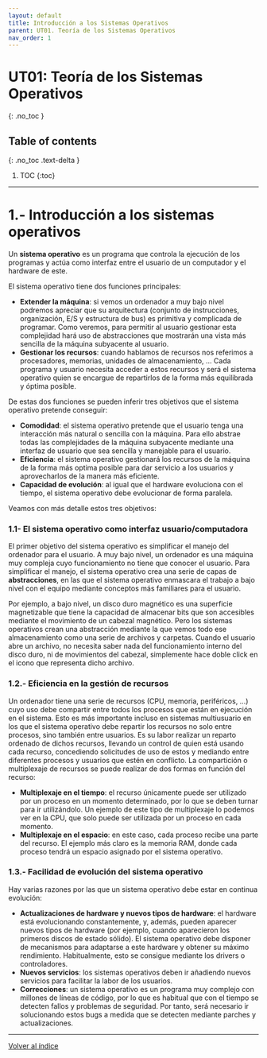 ```yaml
---
layout: default
title: Introducción a los Sistemas Operativos
parent: UT01. Teoría de los Sistemas Operativos
nav_order: 1
---
```


# UT01: Teoría de los Sistemas Operativos
{: .no_toc }

## Table of contents
{: .no_toc .text-delta }

1. TOC
{:toc}

---

# 1.- Introducción a los sistemas operativos

Un **sistema operativo** es un programa que controla la ejecución de los programas y actúa como interfaz entre el usuario de un computador y el hardware de este. 

El sistema operativo tiene dos funciones principales:

- **Extender la máquina**: si vemos un ordenador a muy bajo nivel podremos apreciar que su arquitectura (conjunto de instrucciones, organización, E/S y estructura de bus) es primitiva y complicada de programar. Como veremos, para permitir al usuario gestionar esta complejidad hará uso de abstracciones que mostrarán una vista más sencilla de la máquina subyacente al usuario.
- **Gestionar los recursos**: cuando hablamos de recursos nos referimos a procesadores, memorias, unidades de almacenamiento, … Cada programa y usuario necesita acceder a estos recursos y será el sistema operativo quien se encargue de repartirlos de la forma más equilibrada y óptima posible.

De estas dos funciones se pueden inferir tres objetivos que el sistema operativo pretende conseguir:

- **Comodidad**: el sistema operativo pretende que el usuario tenga una interacción más natural o sencilla con la máquina. Para ello abstrae todas las complejidades de la máquina subyacente mediante una interfaz de usuario que sea sencilla y manejable para el usuario.
- **Eficiencia**: el sistema operativo gestionará los recursos de la máquina de la forma más optima posible para dar servicio a los usuarios y aprovecharlos de la manera más eficiente.
- **Capacidad de evolución**: al igual que el hardware evoluciona con el tiempo, el sistema operativo debe evolucionar de forma paralela.

Veamos con más detalle estos tres objetivos:


### 1.1- El sistema operativo como interfaz usuario/computadora

El primer objetivo del sistema operativo es simplificar el manejo del ordenador para el usuario. A muy bajo nivel, un ordenador es una máquina muy compleja cuyo funcionamiento no tiene que conocer el usuario. Para simplificar el manejo, el sistema operativo crea una serie de capas de **abstracciones**, en las que el sistema operativo enmascara el trabajo a bajo nivel con el equipo mediante conceptos más familiares para el usuario.

Por ejemplo, a bajo nivel, un disco duro magnético es una superficie magnetizable que tiene la capacidad de almacenar bits que son accesibles mediante el movimiento de un cabezal magnético. Pero los sistemas operativos crean una abstracción mediante la que vemos todo ese almacenamiento como una serie de archivos y carpetas. Cuando el usuario abre un archivo, no necesita saber nada del funcionamiento interno del disco duro, ni de movimientos del cabezal, simplemente hace doble click en el icono que representa dicho archivo.


### 1.2.- Eficiencia en la gestión de recursos

Un ordenador tiene una serie de recursos (CPU, memoria, periféricos, …) cuyo uso debe compartir entre todos los procesos que están en ejecución en el sistema. Esto es más importante incluso en sistemas multiusuario en los que el sistema operativo debe repartir los recursos no solo entre procesos, sino también entre usuarios. 
Es su labor realizar un reparto ordenado de dichos recursos, llevando un control de quien está usando cada recurso, concediendo solicitudes de uso de estos y mediando entre diferentes procesos y usuarios que estén en conflicto.
La compartición o multiplexaje de recursos se puede realizar de dos formas en función del recurso:

- **Multiplexaje en el tiempo**: el recurso únicamente puede ser utilizado por un proceso en un momento determinado, por lo que se deben turnar para ir utilizándolo. Un ejemplo de este tipo de multiplexaje lo podemos ver en la CPU, que solo puede ser utilizada por un proceso en cada momento.
- **Multiplexaje en el espacio**: en este caso, cada proceso recibe una parte del recurso. El ejemplo más claro es la memoria RAM, donde cada proceso tendrá un espacio asignado por el sistema operativo.


### 1.3.- Facilidad de evolución del sistema operativo

Hay varias razones por las que un sistema operativo debe estar en continua evolución:

- **Actualizaciones de hardware y nuevos tipos de hardware**: el hardware está evolucionando constantemente, y, además, pueden aparecer nuevos tipos de hardware (por ejemplo, cuando aparecieron los primeros discos de estado sólido). El sistema operativo debe disponer de mecanismos para adaptarse a este hardware y obtener su máximo rendimiento. Habitualmente, esto se consigue mediante los drivers o controladores.
- **Nuevos servicios**: los sistemas operativos deben ir añadiendo nuevos servicios para facilitar la labor de los usuarios.
- **Correcciones**: un sistema operativo es un programa muy complejo con millones de líneas de código, por lo que es habitual que con el tiempo se detecten fallos y problemas de seguridad. Por tanto, será necesario ir solucionando estos bugs a medida que se detecten mediante parches y actualizaciones.


*** 

[Volver al índice](index_UT01.md)
